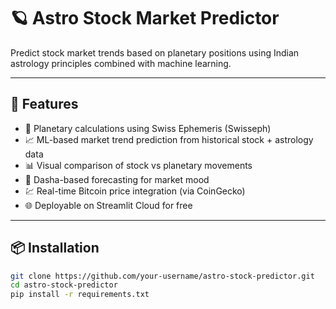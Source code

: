 # 🪐 Astro Stock Market Predictor

Predict stock market trends based on planetary positions using Indian astrology principles combined with machine learning.

---

## 🚀 Features

- 🔭 Planetary calculations using Swiss Ephemeris (Swisseph)
- 📈 ML-based market trend prediction from historical stock + astrology data
- 📊 Visual comparison of stock vs planetary movements
- 📆 Dasha-based forecasting for market mood
- 💹 Real-time Bitcoin price integration (via CoinGecko)
- 🌐 Deployable on Streamlit Cloud for free

---

## 📦 Installation

```bash
git clone https://github.com/your-username/astro-stock-predictor.git
cd astro-stock-predictor
pip install -r requirements.txt
